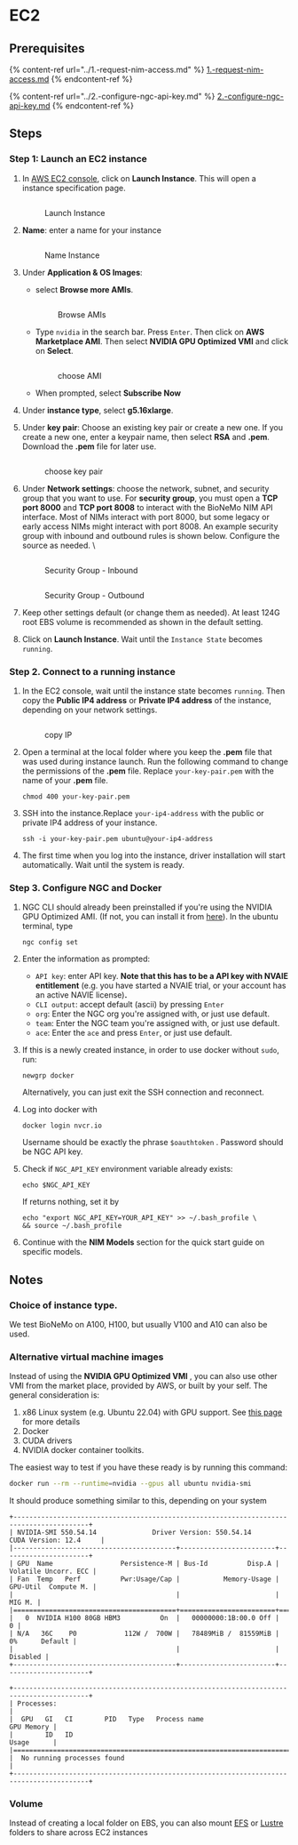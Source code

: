 # EC2

## Prerequisites

{% content-ref url="../1.-request-nim-access.md" %}
[1.-request-nim-access.md](../1.-request-nim-access.md)
{% endcontent-ref %}

{% content-ref url="../2.-configure-ngc-api-key.md" %}
[2.-configure-ngc-api-key.md](../2.-configure-ngc-api-key.md)
{% endcontent-ref %}

## Steps

### Step 1: Launch an EC2 instance

1.  In [AWS EC2 console](https://us-east-1.console.aws.amazon.com/ec2/home?region=us-east-1), click on **Launch Instance**. This will open a instance specification page.

    <figure><img src="../../.gitbook/assets/images/ec2-launch-instance.jpg" alt=""><figcaption><p>Launch Instance</p></figcaption></figure>
2.  **Name**: enter a name for your instance

    <figure><img src="../../.gitbook/assets/images/ec2-name-instance.jpg" alt=""><figcaption><p>Name Instance</p></figcaption></figure>
3. Under **Application & OS Images**:
   *   select **Browse more AMIs**.

       <figure><img src="../../.gitbook/assets/images/ec2-browse-ami.jpg" alt=""><figcaption><p>Browse AMIs</p></figcaption></figure>
   *   Type `nvidia` in the search bar. Press `Enter`. Then click on **AWS Marketplace AMI**. Then select **NVIDIA GPU Optimized VMI** and click on **Select**.

       <figure><img src="../../.gitbook/assets/images/ec2-choose-ami.jpg" alt=""><figcaption><p>choose AMI</p></figcaption></figure>
   * When prompted, select **Subscribe Now**
4. Under **instance type**, select **g5.16xlarge**.
5.  Under **key pair**: Choose an existing key pair or create a new one. If you create a new one, enter a keypair name, then select **RSA** and **.pem**. Download the **.pem** file for later use.

    <figure><img src="../../.gitbook/assets/images/ec2-keypairs.jpg" alt=""><figcaption><p>choose key pair</p></figcaption></figure>
6.  Under **Network settings**: choose the network, subnet, and security group that you want to use. For **security group**, you must open a **TCP port 8000** and **TCP port 8008** to interact with the BioNeMo NIM API interface. Most of NIMs interact with port 8000, but some legacy or early access NIMs might interact with port 8008. An example security group with inbound and outbound rules is shown below. Configure the source as needed. \


    <figure><img src="../../.gitbook/assets/nim-security-group-inbound (2).jpg" alt=""><figcaption><p>Security Group - Inbound</p></figcaption></figure>



    <figure><img src="../../.gitbook/assets/ec2-security-group-outbound.jpg" alt=""><figcaption><p>Security Group - Outbound</p></figcaption></figure>
7. Keep other settings default (or change them as needed). At least 124G root EBS volume is recommended as shown in the default setting.
8. Click on **Launch Instance**. Wait until the `Instance State` becomes `running`.

### Step 2. Connect to a running instance

1.  In the EC2 console, wait until the instance state becomes `running`. Then copy the **Public IP4 address** or **Private IP4 address** of the instance, depending on your network settings.

    <figure><img src="../../.gitbook/assets/images/ec2-copy-ip.jpg" alt=""><figcaption><p>copy IP</p></figcaption></figure>
2.  Open a terminal at the local folder where you keep the **.pem** file that was used during instance launch. Run the following command to change the permissions of the **.pem** file. Replace `your-key-pair.pem` with the name of your **.pem** file.

    ```shell
    chmod 400 your-key-pair.pem
    ```
3.  SSH into the instance.Replace `your-ip4-address` with the public or private IP4 address of your instance.

    ```shell
    ssh -i your-key-pair.pem ubuntu@your-ip4-address
    ```
4. The first time when you log into the instance, driver installation will start automatically. Wait until the system is ready.

### Step 3. Configure NGC and Docker

1.  NGC CLI should already been preinstalled if you're using the NVIDIA GPU Optimized AMI. (If not, you can install it from [here](https://org.ngc.nvidia.com/setup/installers/cli)).  In the ubuntu terminal, type

    ```shell
    ngc config set
    ```
2. Enter the information as prompted:
   * `API key`: enter API key. **Note that this has to be a API key with NVAIE entitlement** (e.g. you have started a NVAIE trial, or your account has an active NAVIE license)**.**&#x20;
   * `CLI output`: accept default (ascii) by pressing `Enter`
   * `org`: Enter the NGC org you're assigned with, or just use default.&#x20;
   * `team`: Enter the NGC team you're assigned with, or just use default.&#x20;
   * `ace`: Enter the `ace` and press `Enter`, or just use default.&#x20;
3.  If this is a newly created instance, in order to use docker without `sudo`, run:

    ```shell
    newgrp docker
    ```

    Alternatively, you can just exit the SSH connection and reconnect.&#x20;
4.  Log into docker with&#x20;

    ```shell
    docker login nvcr.io
    ```

    Username should be exactly the phrase `$oauthtoken` . Password should be NGC API key.&#x20;
5.  Check if `NGC_API_KEY` environment variable already exists:&#x20;

    ```shell
    echo $NGC_API_KEY
    ```

    If returns nothing, set it by

    ```shell
    echo "export NGC_API_KEY=YOUR_API_KEY" >> ~/.bash_profile \
    && source ~/.bash_profile
    ```
6. Continue with the **NIM Models** section for the quick start guide on specific models.&#x20;



## Notes

### Choice of instance type.

We test BioNeMo on A100, H100, but usually V100 and A10 can also be used.

### Alternative virtual machine images

Instead of using the  **NVIDIA GPU Optimized VMI** , you can also use other VMI from the market place, provided by AWS, or built by your self. The general consideration is:&#x20;

1. x86 Linux system (e.g. Ubuntu 22.04) with GPU support. See [this page](https://docs.nvidia.com/bionemo-framework/latest/pre-reqs.html) for more details
2. Docker
3. CUDA drivers
4. NVIDIA docker container toolkits.&#x20;

The easiest way to test if you have these ready is by running this command:&#x20;

```bash
docker run --rm --runtime=nvidia --gpus all ubuntu nvidia-smi
```

It should produce something similar to this, depending on your system

```
+-----------------------------------------------------------------------------------------+
| NVIDIA-SMI 550.54.14              Driver Version: 550.54.14      CUDA Version: 12.4     |
|-----------------------------------------+------------------------+----------------------+
| GPU  Name                 Persistence-M | Bus-Id          Disp.A | Volatile Uncorr. ECC |
| Fan  Temp   Perf          Pwr:Usage/Cap |           Memory-Usage | GPU-Util  Compute M. |
|                                         |                        |               MIG M. |
|=========================================+========================+======================|
|   0  NVIDIA H100 80GB HBM3          On  |   00000000:1B:00.0 Off |                    0 |
| N/A   36C    P0            112W /  700W |   78489MiB /  81559MiB |      0%      Default |
|                                         |                        |             Disabled |
+-----------------------------------------+------------------------+----------------------+

+-----------------------------------------------------------------------------------------+
| Processes:                                                                              |
|  GPU   GI   CI        PID   Type   Process name                              GPU Memory |
|        ID   ID                                                               Usage      |
|=========================================================================================|
|  No running processes found                                                             |
+-----------------------------------------------------------------------------------------+
```

### Volume

Instead of creating a local folder on EBS, you can also mount [EFS](https://aws.amazon.com/efs/) or [Lustre](https://aws.amazon.com/fsx/lustre/) folders to share across EC2 instances
